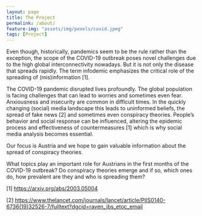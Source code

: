 ```yaml
---
layout: page
title: The Project
permalink: /about/
feature-img: "assets/img/pexels/covid.jpeg"
tags: [Project]
---
```


Even though, historically, pandemics seem to be the rule rather than the exception, the scope of the COVID-19 outbreak poses novel challenges due to the high global interconnectivity nowadays. But it is not only the disease that spreads rapidly. The term infodemic emphasizes the critical role of the spreading of (mis)information [1]. 


The COVID-19 pandemic disrupted lives profoundly. The global population is facing challenges that can lead to worries and sometimes even fear. Anxiousness and insecurity are common in difficult times. In the quickly changing (social) media landscape this leads to uninformed beliefs, the spread of fake news [2] and sometimes even conspiracy theories. People’s behavior and social response can be influenced, altering the epidemic process and effectiveness of countermeasures [1] which is why social media analysis becomes essential. 


Our focus is Austria and we hope to gain valuable information about the spread of conspiracy theories. 


What topics play an important role for Austrians in the first months of the COVID-19 outbreak? Do conspiracy theories emerge and if so, which ones do, how prevalent are they and who is spreading them?


[1] https://arxiv.org/abs/2003.05004

[2] https://www.thelancet.com/journals/lancet/article/PIIS0140-6736(19)32526-7/fulltext?dgcid=raven_jbs_etoc_email
 
